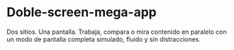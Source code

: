 # Doble-screen-mega-app
Dos sitios. Una pantalla. Trabaja, compara o mira contenido en paralelo con un modo de pantalla completa simulado, fluido y sin distracciones.
